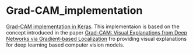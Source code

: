 # Grad-CAM_implementation

[Grad-CAM implementation in Keras](https://github.com/MansoorSN/Deep_Learning/blob/master/Grad_CAM_implementation_in_VGG16.ipynb). This implementaion is based on the concept introduced in the paper [Grad-CAM: Visual Explanations from Deep Networks via Gradient-based Localization](https://arxiv.org/abs/1610.02391) fro providing visual explanations for deep learning based computer vision models.
